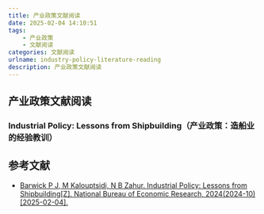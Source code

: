 ```yaml
---
title: 产业政策文献阅读
date: 2025-02-04 14:10:51
tags: 
    - 产业政策
    - 文献阅读
categories: 文献阅读
urlname: industry-policy-literature-reading
description: 产业政策文献阅读
---
```


## 产业政策文献阅读
### Industrial Policy: Lessons from Shipbuilding（产业政策：造船业的经验教训）






## 参考文献
- [Barwick P J, M Kalouptsidi, N B Zahur. Industrial Policy: Lessons from Shipbuilding[Z]. National Bureau of Economic Research, 2024(2024-10)[2025-02-04]. 
](https://www.nber.org/papers/w33043)